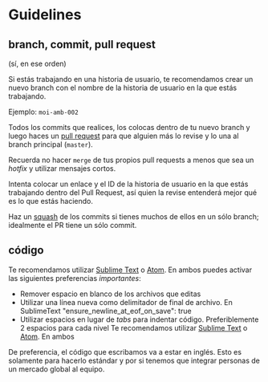 # Guidelines

## branch, commit, pull request
(sí, en ese orden)

Si estás trabajando en una historia de usuario, te recomendamos crear un nuevo branch con el nombre de la historia de usuario en la que estás trabajando.

Ejemplo: `moi-amb-002`

Todos los commits que realices, los colocas dentro de tu nuevo branch y luego haces un [pull request](https://github.com/GrowMoi/moi/pulls/1) para que alguien más lo revise y lo una al branch principal (`master`).

Recuerda no hacer `merge` de tus propios pull requests a menos que sea un _hotfix_ y utilizar mensajes cortos.

Intenta colocar un enlace y el ID de la historia de usuario en la que estás trabajando dentro del Pull Request, así quien la revise entenderá mejor qué es lo que estás haciendo.

Haz un [squash](http://gitready.com/advanced/2009/02/10/squashing-commits-with-rebase.html) de los commits si tienes muchos de ellos en un sólo branch; idealmente el PR tiene un sólo commit.

## código
Te recomendamos utilizar [Sublime Text](http://www.sublimetext.com/) o [Atom](https://atom.io/). En ambos puedes activar las siguientes preferencias *importantes*:
- Remover espacio en blanco de los archivos que editas
- Utilizar una línea nueva como delimitador de final de archivo. En SublimeText "ensure_newline_at_eof_on_save": true
- Utilizar espacios en lugar de _tabs_ para indentar código. Preferiblemente 2 espacios para cada nivel
Te recomendamos utilizar [Sublime Text](http://www.sublimetext.com/) o [Atom](https://atom.io/). En ambos

De preferencia, el código que escribamos va a estar en inglés. Esto es solamente para hacerlo estándar y por si tenemos que integrar personas de un mercado global al equipo.
